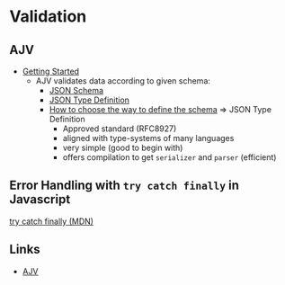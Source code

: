 # Validation

## AJV
- [Getting Started](https://ajv.js.org/guide/getting-started.html)
  - AJV validates data according to given schema:
    - [JSON Schema](https://ajv.js.org/json-schema)
    - [JSON Type Definition](https://ajv.js.org/json-type-definition)
    - [How to choose the way to define the schema](https://ajv.js.org/json-type-definition)
      => JSON Type Definition
        - Approved standard (RFC8927)
        - aligned with type-systems of many languages
        - very simple (good to begin with)
        - offers compilation to get `serializer` and `parser` (efficient)

## Error Handling with `try catch finally` in Javascript
[try catch finally (MDN)](https://developer.mozilla.org/en-US/docs/Web/JavaScript/Reference/Statements/try...catch)

## Links
- [AJV](https://ajv.js.org/)
